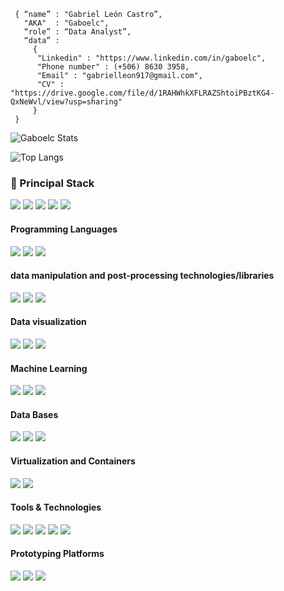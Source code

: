 ```shell
 { “name” : "Gabriel León Castro”,
   "AKA"  : "Gaboelc",
   “role” : “Data Analyst”,
   “data” :
     {
      "Linkedin" : "https://www.linkedin.com/in/gaboelc",
      "Phone number" : (+506) 8630 3958,
      "Email" : "gabrielleon917@gmail.com",
      "CV" : "https://drive.google.com/file/d/1RAHWhkXFLRAZShtoiPBztKG4-QxNeWvl/view?usp=sharing"
     }
 }
```

![Gaboelc Stats](http://github-profile-summary-cards.vercel.app/api/cards/profile-details?username=Gaboelc&theme=radical)

![Top Langs](http://github-profile-summary-cards.vercel.app/api/cards/repos-per-language?username=Gaboelc&theme=radical)

<h3>
  🚀 Principal Stack
</h3> 
<p>
  <img src="https://img.shields.io/badge/Python-black?style=for-the-badge&logo=Python">

  <img src="https://img.shields.io/badge/R%20language-black?style=for-the-badge&logo=R">

  <img src="https://img.shields.io/badge/Power%20BI-black?style=for-the-badge&logo=Power%20BI">

  <img src="https://img.shields.io/badge/Jupyter-black?style=for-the-badge&logo=Jupyter">

  <img src="https://img.shields.io/badge/TensorFlow-black?style=for-the-badge&logo=TensorFlow">
</p>
  
<h4>Programming Languages</h4>
<p>
  <img src="https://img.shields.io/badge/Python-black?style=for-the-badge&logo=Python">
  
  <img src="https://img.shields.io/badge/R%20language-black?style=for-the-badge&logo=R">

  <img src="https://img.shields.io/badge/JavaScript-black?style=for-the-badge&logo=javascript">
</p>
<h4>data manipulation and post-processing technologies/libraries</h4>
<p>
  <img src="https://img.shields.io/badge/Pandas-black?style=for-the-badge&logo=pandas">

  <img src="https://img.shields.io/badge/Numpy-black?style=for-the-badge&logo=Numpy">

  <img src="https://img.shields.io/badge/SciPy-black?style=for-the-badge&logo=SciPy">
</p>

<h4>Data visualization</h4>
<p>
  <img src="https://img.shields.io/badge/Plotly-black?style=for-the-badge&logo=Plotly">

  <img src="https://img.shields.io/badge/Power%20BI-black?style=for-the-badge&logo=Power%20BI">

  <img src="https://img.shields.io/badge/Tableau-black?style=for-the-badge&logo=Tableau">
</p>

<h4>Machine Learning</h4>
<p>
  <img src="https://img.shields.io/badge/scikit learn-black?style=for-the-badge&logo=scikit-learn">

  <img src="https://img.shields.io/badge/TensorFlow-black?style=for-the-badge&logo=TensorFlow">

  <img src="https://img.shields.io/badge/Keras-black?style=for-the-badge&logo=Keras">  
</p>

<h4>Data Bases</h4>
<p>
  <img src="https://img.shields.io/badge/MySQL-black?style=for-the-badge&logo=MySQL">

  <img src="https://img.shields.io/badge/Microsoft SQL Server-black?style=for-the-badge&logo=Microsoft SQL Server">

  <img src="https://img.shields.io/badge/MongoDB-black?style=for-the-badge&logo=MongoDB">
</p>

<h4>Virtualization and Containers</h4>
<p>
  <img src="https://img.shields.io/badge/Docker-black?style=for-the-badge&logo=Docker">

  <img src="https://img.shields.io/badge/VirtualBox-black?style=for-the-badge&logo=VirtualBox">
</p>

<h4>Tools & Technologies</h4>
<p>
  <img src="https://img.shields.io/badge/Git-black?style=for-the-badge&logo=git">

  <img src="https://img.shields.io/badge/GitHub-black?style=for-the-badge&logo=github">

  <img src="https://img.shields.io/badge/Linux-black?style=for-the-badge&logo=linux">

  <img src="https://img.shields.io/badge/Visual Studio Code-black?style=for-the-badge&logo=Visual Studio Code">

  <img src="https://img.shields.io/badge/Jupyter-black?style=for-the-badge&logo=Jupyter">
</p>

<h4>Prototyping Platforms</h4>
<p>
  <img src="https://img.shields.io/badge/Arduino-black?style=for-the-badge&logo=Arduino">

  <img src="https://img.shields.io/badge/Adafruit-black?style=for-the-badge&logo=Adafruit">

  <img src="https://img.shields.io/badge/Raspberry%20Pi-black?style=for-the-badge&logo=Raspberry%20Pi">
</p>
